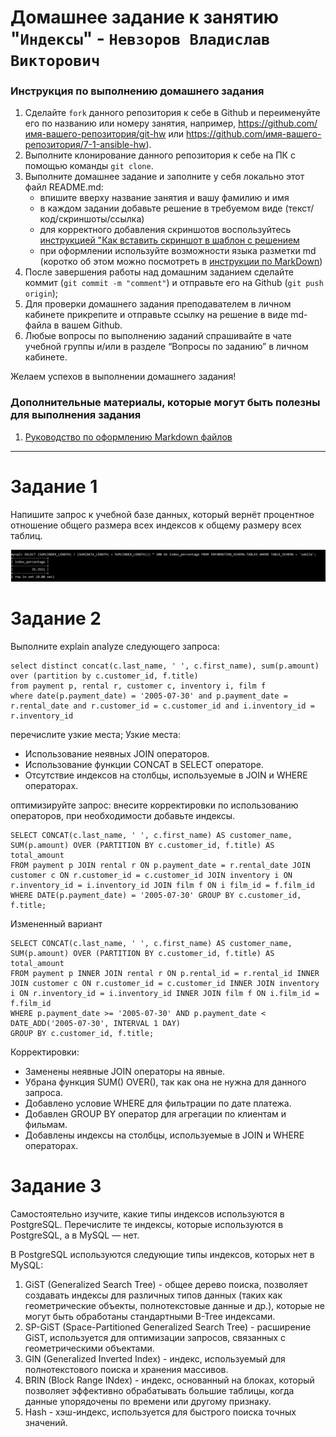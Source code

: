 # Домашнее задание к занятию "`Индексы`" - `Невзоров Владислав Викторович`


### Инструкция по выполнению домашнего задания

   1. Сделайте `fork` данного репозитория к себе в Github и переименуйте его по названию или номеру занятия, например, https://github.com/имя-вашего-репозитория/git-hw или  https://github.com/имя-вашего-репозитория/7-1-ansible-hw).
   2. Выполните клонирование данного репозитория к себе на ПК с помощью команды `git clone`.
   3. Выполните домашнее задание и заполните у себя локально этот файл README.md:
      - впишите вверху название занятия и вашу фамилию и имя
      - в каждом задании добавьте решение в требуемом виде (текст/код/скриншоты/ссылка)
      - для корректного добавления скриншотов воспользуйтесь [инструкцией "Как вставить скриншот в шаблон с решением](https://github.com/netology-code/sys-pattern-homework/blob/main/screen-instruction.md)
      - при оформлении используйте возможности языка разметки md (коротко об этом можно посмотреть в [инструкции  по MarkDown](https://github.com/netology-code/sys-pattern-homework/blob/main/md-instruction.md))
   4. После завершения работы над домашним заданием сделайте коммит (`git commit -m "comment"`) и отправьте его на Github (`git push origin`);
   5. Для проверки домашнего задания преподавателем в личном кабинете прикрепите и отправьте ссылку на решение в виде md-файла в вашем Github.
   6. Любые вопросы по выполнению заданий спрашивайте в чате учебной группы и/или в разделе “Вопросы по заданию” в личном кабинете.
   
Желаем успехов в выполнении домашнего задания!
   
### Дополнительные материалы, которые могут быть полезны для выполнения задания

1. [Руководство по оформлению Markdown файлов](https://gist.github.com/Jekins/2bf2d0638163f1294637#Code)

---
# Задание 1
Напишите запрос к учебной базе данных, который вернёт процентное отношение общего размера всех индексов к общему размеру всех таблиц.

![alt text](https://github.com/VN351/sys-pattern-homework/raw/main/img/sql3t1.png)

# Задание 2
Выполните explain analyze следующего запроса:
```
select distinct concat(c.last_name, ' ', c.first_name), sum(p.amount) over (partition by c.customer_id, f.title)
from payment p, rental r, customer c, inventory i, film f
where date(p.payment_date) = '2005-07-30' and p.payment_date = r.rental_date and r.customer_id = c.customer_id and i.inventory_id = r.inventory_id
```
перечислите узкие места;
Узкие места:
- Использование неявных JOIN операторов.
- Использование функции CONCAT в SELECT операторе.
- Отсутствие индексов на столбцы, используемые в JOIN и WHERE операторах.

оптимизируйте запрос: внесите корректировки по использованию операторов, при необходимости добавьте индексы.
```
SELECT CONCAT(c.last_name, ' ', c.first_name) AS customer_name, SUM(p.amount) OVER (PARTITION BY c.customer_id, f.title) AS total_amount
FROM payment p JOIN rental r ON p.payment_date = r.rental_date JOIN customer c ON r.customer_id = c.customer_id JOIN inventory i ON r.inventory_id = i.inventory_id JOIN film f ON i film_id = f.film_id
WHERE DATE(p.payment_date) = '2005-07-30' GROUP BY c.customer_id, f.title;
```
Измененный вариант
```
SELECT CONCAT(c.last_name, ' ', c.first_name) AS customer_name, SUM(p.amount) OVER (PARTITION BY c.customer_id, f.title) AS total_amount
FROM payment p INNER JOIN rental r ON p.rental_id = r.rental_id INNER JOIN customer c ON r.customer_id = c.customer_id INNER JOIN inventory i ON r.inventory_id = i.inventory_id INNER JOIN film f ON i.film_id = f.film_id
WHERE p.payment_date >= '2005-07-30' AND p.payment_date < DATE_ADD('2005-07-30', INTERVAL 1 DAY)
GROUP BY c.customer_id, f.title;
```
Корректировки:
- Заменены неявные JOIN операторы на явные.
- Убрана функция SUM() OVER(), так как она не нужна для данного запроса.
- Добавлено условие WHERE для фильтрации по дате платежа.
- Добавлен GROUP BY оператор для агрегации по клиентам и фильмам.
- Добавлены индексы на столбцы, используемые в JOIN и WHERE операторах.


# Задание 3
Самостоятельно изучите, какие типы индексов используются в PostgreSQL. Перечислите те индексы, которые используются в PostgreSQL, а в MySQL — нет.

В PostgreSQL используются следующие типы индексов, которых нет в MySQL:
1. GiST (Generalized Search Tree) - общее дерево поиска, позволяет создавать индексы для различных типов данных (таких как геометрические объекты, полнотекстовые данные и др.), которые не могут быть обработаны стандартными B-Tree индексами.
2. SP-GiST (Space-Partitioned Generalized Search Tree) - расширение GiST, используется для оптимизации запросов, связанных с геометрическими объектами.
3. GIN (Generalized Inverted Index) - индекс, используемый для полнотекстового поиска и хранения массивов.
4. BRIN (Block Range INdex) - индекс, основанный на блоках, который позволяет эффективно обрабатывать большие таблицы, когда данные упорядочены по времени или другому признаку.
5. Hash - хэш-индекс, используется для быстрого поиска точных значений.

